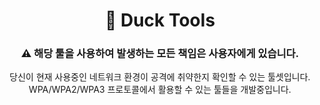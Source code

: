 <div align="center">
  <h1>🦆 Duck Tools</h1>
  <h3>⚠ 해당 툴을 사용하여 발생하는 모든 책임은 사용자에게 있습니다.</h3>
  
  <p>
    당신이 현재 사용중인 네트워크 환경이 공격에 취약한지 확인할 수 있는 툴셋입니다.<br/>
    WPA/WPA2/WPA3 프로토콜에서 활용할 수 있는 툴들을 개발중입니다.<br/><br/>
  </p>
</div>
